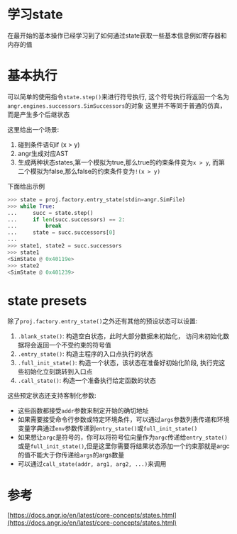 # 学习state
在最开始的基本操作已经学习到了如何通过state获取一些基本信息例如寄存器和内存的值

# 基本执行
可以简单的使用指令`state.step()`来进行符号执行,
这个符号执行将返回一个名为`angr.engines.successors.SimSuccessors`的对象
这里并不等同于普通的仿真，而是产生多个后继状态

这里给出一个场景:
1. 碰到条件语句if (x > y)
2. angr生成对应AST
3. 生成两种状态states,第一个模拟为true,那么true的约束条件变为`x > y`,
而第二个模拟为false,那么false的约束条件变为`!(x > y)`

下面给出示例
```py
>>> state = proj.factory.entry_state(stdin=angr.SimFile)
>>> while True:
...     succ = state.step()
...     if len(succ.successors) == 2:
...         break
...     state = succ.successors[0]
...     
>>> state1, state2 = succ.successors
>>> state1
<SimState @ 0x40119e>
>>> state2
<SimState @ 0x401239>
```
# state presets
除了`proj.factory.entry_state()`之外还有其他的预设状态可以设置:
1. `.blank_state()`: 
构造空白状态，此时大部分数据未初始化，
访问未初始化数据将会返回一个不受约束的符号值
2. `.entry_state()`:
构造主程序的入口点执行的状态
3. `.full_init_state()`:
构造一个状态，该状态在准备好初始化阶段, 执行完这些初始化立刻跳转到入口点
3. `.call_state()`:
构造一个准备执行给定函数的状态

这些预定状态还支持客制化参数:
+ 这些函数都接受`addr`参数来制定开始的确切地址
+ 如果需要接受命令行参数或特定环境条件，可以通过`args`参数列表传递和环境变量字典通过`env`参数传递到`entry_state()`或`full_init_state()`
+ 如果想让`argc`是符号的，你可以将符号位向量作为`argc`传递给`entry_state()`或是`full_init_state()`,但是这里你需要将结果状态添加一个约束那就是argc的值不能大于你传递给`args`的args数量
+ 可以通过`call_state(addr, arg1, arg2, ...)`来调用


# 参考
[https://docs.angr.io/en/latest/core-concepts/states.html](https://docs.angr.io/en/latest/core-concepts/states.html)


